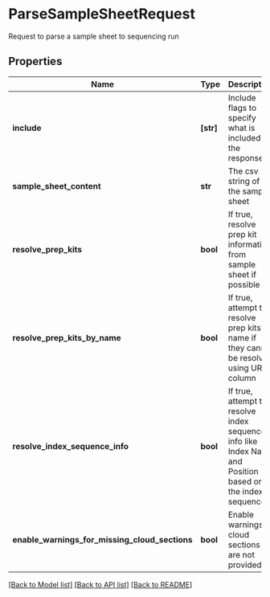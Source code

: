 # ParseSampleSheetRequest

Request to parse a sample sheet to sequencing run

## Properties
Name | Type | Description | Notes
------------ | ------------- | ------------- | -------------
**include** | **[str]** | Include flags to specify what is included in the response | [optional] 
**sample_sheet_content** | **str** | The csv string of the sample sheet | [optional] 
**resolve_prep_kits** | **bool** | If true, resolve prep kit information from sample sheet if possible | [optional] 
**resolve_prep_kits_by_name** | **bool** | If true, attempt to resolve prep kits by name if they cannot be resolved using URN column | [optional] 
**resolve_index_sequence_info** | **bool** | If true, attempt to resolve index sequence info like Index Name and Position based on the index sequences | [optional] 
**enable_warnings_for_missing_cloud_sections** | **bool** | Enable warnings if cloud sections are not provided | [optional] 

[[Back to Model list]](../README.md#documentation-for-models) [[Back to API list]](../README.md#documentation-for-api-endpoints) [[Back to README]](../README.md)


